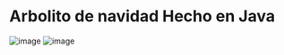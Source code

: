 # Arbolito de navidad Hecho en Java

![image](https://github.com/TecnoZoni/Arbolito-de-navidad-Java/assets/90013026/ae5d099e-9fad-40d2-a09f-a4bfb9bee8db)
![image](https://github.com/TecnoZoni/Arbolito-de-navidad-Java/assets/90013026/68ff873f-bae2-4402-bdd5-545cc3377722)

